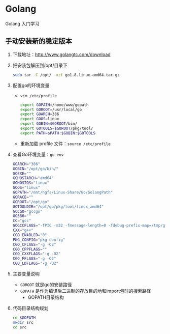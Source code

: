 # Golang
Golang 入门学习
## 手动安装新的稳定版本
1.  下载地址：http://www.golangtc.com/download
2.  把安装包解压到/opt/目录下
 
    ```bash
    sudo tar -C /opt/ -xzf go1.8.linux-amd64.tar.gz
    ```
3.  配置go的环境变量
    +   `vim /etc/profile`

        ```bash
        export GOPATH=/home/www/gopath 
        export GOROOT=/usr/local/go
        export GOARCH=386
        export GOOS=linux
        export GOBIN=$GOROOT/bin/
        export GOTOOLS=$GOROOT/pkg/tool/
        export PATH=$PATH:$GOBIN:$GOTOOLS
        ```
    +   重新加载 profile 文件：`source /etc/profile`    
4.  查看Go环境变量：`go env` 

    ```bash
    GOARCH="386"
    GOBIN="/opt/go/bin/"
    GOEXE=""
    GOHOSTARCH="amd64"
    GOHOSTOS="linux"
    GOOS="linux"
    GOPATH="/mnt/hgfs/Linux-Share/Go/GolangPath"
    GORACE=""
    GOROOT="/opt/go"
    GOTOOLDIR="/opt/go/pkg/tool/linux_amd64"
    GCCGO="gccgo"
    GO386=""
    CC="gcc"
    GOGCCFLAGS="-fPIC -m32 -fmessage-length=0 -fdebug-prefix-map=/tmp/go-build922856580=/tmp/go-build -gno-record-gcc-switches"
    CXX="g++"
    CGO_ENABLED="0"
    PKG_CONFIG="pkg-config"
    CGO_CFLAGS="-g -O2"
    CGO_CPPFLAGS=""
    CGO_CXXFLAGS="-g -O2"
    CGO_FFLAGS="-g -O2"
    CGO_LDFLAGS="-g -O2"
    ```
5.  主要变量说明
    +   `GOROOT` 就是go的安装路径
    +   `GOPATH` 是作为编译后二进制的存放目的地和import包时的搜索路径
        +   GOPATH目录结构
6.  代码目录结构规划

    ```bash
    cd $GOPATH
    mkdir src
    cd src
    
    `````  
        
        
        

